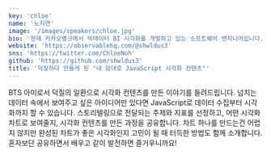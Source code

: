 ```yaml
---
key: 'chloe'
name: '노지연'
image: '/images/speakers/chloe.jpg'
bio: '현재 카카오뱅크에서 빅데이터 BI 시각화를 개발하고 있는 소프트웨어 엔지니어입니다. 스크립트 언어를 좋아해서 평소 이것저것 만지작 거리기도 하고, 요즘은 명확한 정보전달을 위한 시각화 방법론에 관심이 많습니다.'
website: 'https://observablehq.com/@shwldus3'
sns: 'https://twitter.com/ChloeNoh'
github: 'https://github.com/shwldus3'
title: '덕질하다 만들게 된 "내 맘대로 JavaScript 시각화 컨텐츠"'
---
```


BTS 아미로서 덕질의 일환으로 시각화 컨텐츠를 만든 이야기를 들려드립니다. 넘치는 데이터 속에서 보여주고 싶은 아이디어만 있다면 JavaScript로 데이터 수집부터 시각화까지 할 수 있습니다. 스토리텔링으로 전달되는 주제와 지표를 선정하고, 어떤 시각화 차트로 보여줄지, 시각화 컨텐츠를 만든 과정을 공유합니다. 차트 하나를 만드는건 어렵지 않지만 완성된 차트가 좋은 시각화인지 고민이 될 때 터득한 방법도 함께 소개합니다. 혼자보단 공유하면서 배우고 같이 발전하면 즐거우니까요!
